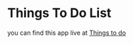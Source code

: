 # Things To Do List

you can find this app live at [Things to do](https://beckythingstodo.herokuapp.com/)
